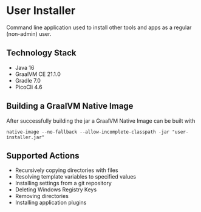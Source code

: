 # User Installer

Command line application used to install other tools and apps as a regular (non-admin) user.

## Technology Stack

- Java 16
- GraalVM CE 21.1.0
- Gradle 7.0
- PicoCli 4.6

## Building a GraalVM Native Image

After successfully building the jar a GraalVM Native Image can be built with

```
native-image --no-fallback --allow-incomplete-classpath -jar "user-installer.jar"
```

## Supported Actions

- Recursively copying directories with files
- Resolving template variables to specified values
- Installing settings from a git repository
- Deleting Windows Registry Keys
- Removing directories
- Installing application plugins
